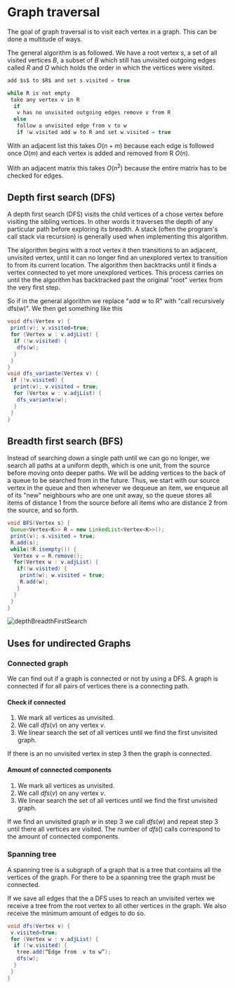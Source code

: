 # Graph traversal

The goal of graph traversal is to visit each vertex in a graph. This can be done a multitude of ways.

The general algorithm is as followed. We have a root vertex $s$, a set of all visited vertices $B$, a subset of $B$ which still has unvisited outgoing edges called $R$ and $O$ which holds the order in which the vertices were visited.

```c
add $s$ to $R$ and set s.visited = true

while R is not empty
 take any vertex v in R
  if 
   v has no unvisited outgoing edges remove v from R
  else 
   follow a unvisited edge from v to w
   if !w.visited add w to R and set w.visited = true
```

With an adjacent list this takes $O(n+m)$ because each edge is followed once $O(m)$ and each vertex is added and removed from R $O(n)$.

With an adjacent matrix this takes $O(n^2)$ because the entire matrix has to be checked for edges.

## Depth first search (DFS)

A depth first search (DFS) visits the child vertices of a chose vertex before visiting the sibling vertices. In other words it traverses the depth of any particular path before exploring its breadth. A stack (often the program's call stack via recursion) is generally used when implementing this algorithm.

The algorithm begins with a root vertex it then transitions to an adjacent, unvisited vertex, until it can no longer find an unexplored vertex to transition to from its current location. The algorithm then backtracks until it finds a vertex connected to yet more unexplored vertices. This process carries on until the the algorithm has backtracked past the original "root" vertex from the very first step.

So if in the general algorithm we replace "add w to R" with "call recursively dfs(w)". We then get something like this

```java
void dfs(Vertex v) {
 print(v); v.visited=true;
 for (Vertex w : v.adjList) {
  if (!w.visited) {
   dfs(w);
  } 
 } 
}
void dfs_variante(Vertex v) {
 if (!v.visited) {
  print(v); v.visited = true;
  for (Vertex w : v.adjList) {
   dfs_variante(w);
  } 
 } 
}
```

## Breadth first search (BFS)

Instead of searching down a single path until we can go no longer, we search all paths at a uniform depth, which is one unit, from the source before moving onto deeper paths. We will be adding vertices to the back of a queue to be searched from in the future. Thus, we start with our source vertex in the queue and then whenever we dequeue an item, we enqueue all of its "new" neighbours who are one unit away, so the queue stores all items of distance 1 from the source before all items who are distance 2 from the source, and so forth.

```java
void BFS(Vertex s) {
 Queue<Vertex<K>> R = new LinkedList<Vertex<K>>();
 print(v); s.visited = true;
 R.add(s);
 while(!R.isempty()) {
  Vertex v = R.remove();
  for(Vertex w : v.adjList) { 
   if(!w.visited) {
    print(w); w.visited = true;
    R.add(w);
   } 
  }
 } 
}
```

![depthBreadthFirstSearch](/img/programming/depthBreadthFirstSearch.png)

## Uses for undirected Graphs

### Connected graph

We can find out if a graph is connected or not by using a DFS. A graph is connected if for all pairs of vertices there is a connecting path.

#### Check if connected

1. We mark all vertices as unvisited.
2. We call $dfs(v)$ on any vertex $v$.
3. We linear search the set of all vertices until we find the first unvisited graph.

If there is an no unvisited vertex in step 3 then the graph is connected.

#### Amount  of connected components

1. We mark all vertices as unvisited.
2. We call $dfs(v)$ on any vertex $v$.
3. We linear search the set of all vertices until we find the first unvisited graph.

If we find an unvisited graph $w$ in step 3 we call $dfs(w)$ and repeat step 3 until there all vertices are visited. The number of $dfs()$ calls correspond to the amount of connected components.

### Spanning tree

A spanning tree is a subgraph of a graph that is a tree that contains all the vertices of the graph. For there to be a spanning tree the graph must be connected.

If we save all edges that the a DFS uses to reach an unvisited vertex we receive a tree from the root vertex to all other vertices in the graph. We also receive the minimum amount of edges to do so.

```java
void dfs(Vertex v) {
 v.visited=true;
 for (Vertex w : v.adjList) {
  if (!w.visited) {
   tree.add(“Edge from  v to w”);
   dfs(w);
  }
 } 
}
```
